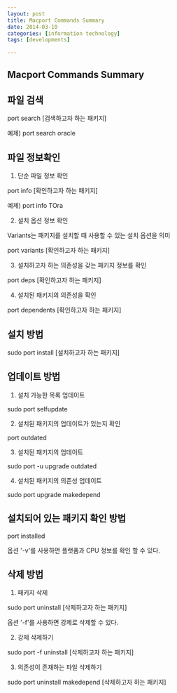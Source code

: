 ```yaml
---
layout: post
title: Macport Commands Summary
date: 2014-03-10 
categories: [information technology]
tags: [developments]

---
```


Macport Commands Summary
---

파일 검색
---

port search [검색하고자 하는 패키지]

예제) port search oracle



파일 정보확인
---

1) 단순 파일 정보 확인

port info [확인하고자 하는 패키지]

예제) port info TOra

2) 설치 옵션 정보 확인

Variants는 패키지를 설치할 때 사용할 수 있는 설치 옵션을 의미

port variants [확인하고자 하는 패키지]

3) 설치하고자 하는 의존성을 갖는 패키지 정보를 확인

port deps [확인하고자 하는 패키지]

4) 설치된 패키지의 의존성을 확인

port dependents [확인하고자 하는 패키지]




설치 방법
---

sudo port install [설치하고자 하는 패키지]



업데이트 방법
---

1) 설치 가능한 목록 업데이트

sudo port selfupdate

2) 설치된 패키지의 업데이트가 있는지 확인

port outdated

3) 설치된 패키지의 업데이트

sudo port -u upgrade outdated

4) 설치된 패키지의 의존성 업데이트

sudo port upgrade makedepend



설치되어 있는 패키지 확인 방법
---

port installed

옵션 '-v'를 사용하면 플랫폼과 CPU 정보를 확인 할 수 있다.



삭제 방법
---

1) 패키지 삭제

sudo port uninstall [삭제하고자 하는 패키지]

옵션 '-f'를 사용하면 강제로 삭제할 수 있다.

2) 강제 삭제하기

sudo port -f uninstall [삭제하고자 하는 패키지]

3) 의존성이 존재하는 파일 삭제하기

sudo port uninstall makedepend [삭제하고자 하는 패키지]